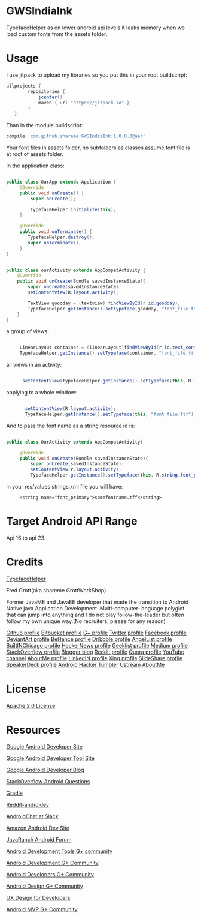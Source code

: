 GWSIndiaInk
===========

TypefaceHelper as on lower android api levels it leaks memory when we load custom fonts from the assets
folder.

Usage
=====

I use jitpack to upload my libraries so you put this in your root buildscript:

```groovy
allprojects {
        repositories {
            jcenter()
            maven { url "https://jitpack.io" }
        }
   }
```
Than in the module buildscript:


```groovy
compile 'com.github.shareme:GWSIndiaInk:1.0.0.0@aar'
```




Your font files in assets folder, no subfolders as classes assume font file is at root of assets folder.

In the application class:

```java

public class OurApp extends Application {
     @Override
     public void onCreate() {
         super.onCreate();

         TypefaceHelper.initialize(this);
     }

     @Override
     public void onTerminate() {
        TypefaceHelper.destroy();
        super.onTerminate();
     }
}

```

```java

public class ourActivity extends AppCompatActivity {
    @Override
    public void onCreate(Bundle savedInstanceState){
        super.onCreate(savedInstanceState);
        setContentView(R.layout.activity);

        TextView goodday = (textview) findViewById(r.id.goodday);
        TypefaceHelper.getInstance().setTypeface(goodday, "font_file.ttf");
    }
}

```

a group of views:

```java

     LinearLayout container = (linearLayout)findViewById(r.id.text_container);
     TypefaceHelper.getInstance().setTypeface(container, "font_file.ttf");

```


all views in an activity:
```java

      setContentView(TypefaceHelper.getInstance().setTypeface(this, R.layout.activity, "font_file.ttf")):

```

applying to a whole window:

```java

       setContentView(R.layout.activity);
       TypefaceHelper.getInstance().setTypeface(this, "font_file.ttf");

```

And to pass the font name as a string resource id is:

```java

public class OurActivity extends AppCompatActivity{

     @Override
     public void onCreate(Bundle savedInstanceState){
         super.onCreate(savedInstanceState);
         setContentView(r.layout.activity);
         TypefaceHelper.getInstance().setTypeface(this, R.string.font_primary);

```

in your res/values strings.xml file you will have:

```
     <string name="font_primary">somefontname.tff</string>

```

Target Android API Range
========================

Api 16 to api 23.



Credits
=======

[TypefaceHelper](https://github.com/Drivemode/TypefaceHelper)

Fred Grott(aka shareme  GrottWorkShop)

Former JavaME and JavaEE developer that made the transition to Android Native java Application Development.
Multi-computer-language polyglot that can jump into anything and I do not play follow-the-leader but
often follow my own unique way.(No recruiters, please for any reason)

[Github profile](https://github.com/shareme)
[Bitbucket profile](https://bitbucket.org/fredgrott)
[G+ profile](https://plus.google.com/u/0/+FredGrott/about)
[Twitter profile](https://twitter.com/fredgrott)
[Facebook profile](http://www.facebook.com/fredgrott)
[DeviantArt profile](http://shareme.deviantart.com)
[BeHance profile](https://www.behance.net/gwsfredgrott)
[Dribbble profile](https://dribbble.com/FredGrott)
[AngelList profile](https://angel.co/fred-grott)
[BuiltINChicago profile](http://www.builtinchicago.org/member/fred-grott)
[HackerNews profile](https://news.ycombinator.com/user?id=fredgrott)
[Geeklist profile](https://geekli.st/fredgrott)
[Medium profile](https://medium.com/@fredgrott)
[StackOverflow profile](http://stackoverflow.com/users/237740/fred-grott)
[Blogger blog](http://grottworkshop.blogspot.com)
[Reddit profile](http://www.reddit.com./user/fredgrott/)
[Quora profile](http://www.quora.com/Fred-Grott)
[YouTube channel](https://www.youtube.com/c/FredGrott?gvnc=1)
[AboutMe profile](https://about.me/fredgrott)
[LinkedIN profile](http://www.linkedin.com/in/shareme/en)
[Xing profile](https://www.xing.com/profile/Fred_Grott?sc_o=mxb_p)
[SlideShare profile](http://www.slideshare.net/shareme)
[SpeakerDeck profile](https://speakerdeck.com/fredgrott)
[Android Hacker Tumbler](https://www.tumblr.com/blog/androidhacker)
[Ustream](https://www.ustream.tv/manage-show/12940149)
[AboutMe](https://about.me/fredgrott)


License
=======

[Apache 2.0 License](http://www.apache.org/licenses/LICENSE-2.0)

Resources
=========

[Google Android Developer Site](http://developer.android.com)

[Google Android Developer Tool Site](http://tools.android.com)

[Google Android Developer Blog](http://android-developers.blogspot.com/)


[StackOverflow Android Questions](http://stackoverflow.com/questions/tagged/android)

[Gradle](http://gradle.org)

[Reddit-androidev](http://reddit.com/r/androdev/)

[AndroidChat at Slack](https://androidchat.slack.com/messages/development/)

[Amazon Android Dev Site](https://developer.amazon.com/public)

[JavaRanch Android Forum](http://www.coderanch.com/forums/f-93/Android)

[Android Development Tools G+ community](https://plus.google.com/communities/114791428968349268860)

[Android Development G+ Community](https://plus.google.com/communities/105153134372062985968)

[Android Developers G+ Community](https://plus.google.com/+AndroidDevelopers/posts)

[Android Design G+ Community](https://plus.google.com/communities/113499773637471211070)

[UX Design for Developers](https://plus.google.com/communities/103651070366324568638)

[Android MVP G+ Community](https://plus.google.com/communities/114285790907815804707)
